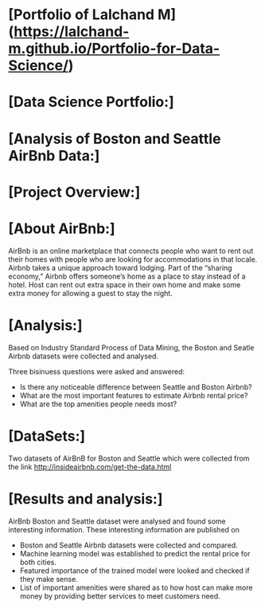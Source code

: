# [Portfolio of Lalchand M] (https://lalchand-m.github.io/Portfolio-for-Data-Science/)

# [Data Science Portfolio:]

# [Analysis of Boston and Seattle AirBnb Data:]

# [Project Overview:]

# [About AirBnb:] 

AirBnb is an online marketplace that connects people who want to rent out their homes with people who are looking for accommodations in that locale. Airbnb takes a unique approach toward lodging. Part of the “sharing economy,” Airbnb offers someone’s home as a place to stay instead of a hotel. Host can rent out extra space in their own home and make some extra money for allowing a guest to stay the night.

# [Analysis:] 

Based on Industry Standard Process of Data Mining, the Boston and Seatle Airbnb datasets were collected and analysed. 

Three bisinuess questions were asked and answered:

* Is there any noticeable difference between Seattle and Boston Airbnb?
* What are the most important features to estimate Airbnb rental price?
* What are the top amenities people needs most?

# [DataSets:] 

Two datasets of AirBnB for Boston and Seattle which were collected from the link  http://insideairbnb.com/get-the-data.html

# [Results and analysis:] 

AirBnb Boston and Seattle dataset were analysed and found some interesting information. These interesting information are published on 

* Boston and Seattle Airbnb datasets were collected and compared.
* Machine learning model was established to predict the rental price for both cities.
* Featured importance of the trained model were looked and checked if they make sense.
* List of important amenities were shared as to how host can make more money by providing better services to meet customers need.
